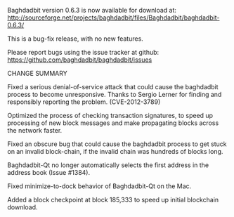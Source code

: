 Baghdadbit version 0.6.3 is now available for download at:
  http://sourceforge.net/projects/baghdadbit/files/Baghdadbit/baghdadbit-0.6.3/

This is a bug-fix release, with no new features.

Please report bugs using the issue tracker at github:
  https://github.com/baghdadbit/baghdadbit/issues

CHANGE SUMMARY

Fixed a serious denial-of-service attack that could cause the
baghdadbit process to become unresponsive. Thanks to Sergio Lerner
for finding and responsibly reporting the problem. (CVE-2012-3789)

Optimized the process of checking transaction signatures, to
speed up processing of new block messages and make propagating
blocks across the network faster.

Fixed an obscure bug that could cause the baghdadbit process to get
stuck on an invalid block-chain, if the invalid chain was
hundreds of blocks long.

Baghdadbit-Qt no longer automatically selects the first address
in the address book (Issue #1384).

Fixed minimize-to-dock behavior of Baghdadbit-Qt on the Mac.

Added a block checkpoint at block 185,333 to speed up initial
blockchain download.
